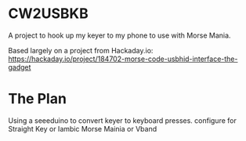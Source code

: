 # CW2USBKB
A project to hook up my keyer to my phone to use with Morse Mania.

Based largely on a project from Hackaday.io: https://hackaday.io/project/184702-morse-code-usbhid-interface-the-gadget

# The Plan

Using a seeeduino to convert keyer to keyboard presses. 
configure for Straight Key or Iambic
Morse Mainia or Vband


